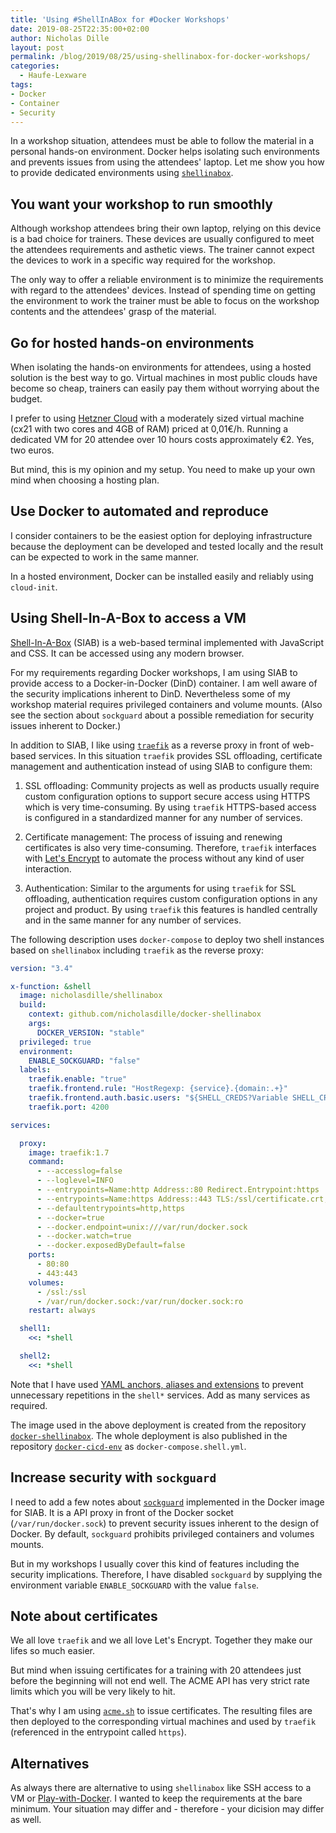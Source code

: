 ```yaml
---
title: 'Using #ShellInABox for #Docker Workshops'
date: 2019-08-25T22:35:00+02:00
author: Nicholas Dille
layout: post
permalink: /blog/2019/08/25/using-shellinabox-for-docker-workshops/
categories:
  - Haufe-Lexware
tags:
- Docker
- Container
- Security
---
```

In a workshop situation, attendees must be able to follow the material in a personal hands-on environment. Docker helps isolating such environments and prevents issues from using the attendees' laptop. Let me show you how to provide dedicated environments using [`shellinabox`](https://github.com/shellinabox/shellinabox).

<!--more-->

## You want your workshop to run smoothly

Although workshop attendees bring their own laptop, relying on this device is a bad choice for trainers. These devices are usually configured to meet the attendees requirements and asthetic views. The trainer cannot expect the devices to work in a specific way required for the workshop.

The only way to offer a reliable environment is to minimize the requirements with regard to the attendees' devices. Instead of spending time on getting the environment to work the trainer must be able to focus on the workshop contents and the attendees' grasp of the material.

## Go for hosted hands-on environments

When isolating the hands-on environments for attendees, using a hosted solution is the best way to go. Virtual machines in most public clouds have become so cheap, trainers can easily pay them without worrying about the budget.

I prefer to using [Hetzner Cloud](https://www.hetzner.de/cloud) with a moderately sized virtual machine (cx21 with two cores and 4GB of RAM) priced at 0,01€/h. Running a dedicated VM for 20 attendee over 10 hours costs approximately €2. Yes, two euros.

But mind, this is my opinion and my setup. You need to make up your own mind when choosing a hosting plan.

## Use Docker to automated and reproduce

I consider containers to be the easiest option for deploying infrastructure because the deployment can be developed and tested locally and the result can be expected to work in the same manner.

In a hosted environment, Docker can be installed easily and reliably using `cloud-init`.

## Using Shell-In-A-Box to access a VM

[Shell-In-A-Box](https://github.com/shellinabox/shellinabox) (SIAB) is a web-based terminal implemented with JavaScript and CSS. It can be accessed using any modern browser.

For my requirements regarding Docker workshops, I am using SIAB to provide access to a Docker-in-Docker (DinD) container. I am well aware of the security implications inherent to DinD. Nevertheless some of my workshop material requires privileged containers and volume mounts. (Also see the section about `sockguard` about a possible remediation for security issues inherent to Docker.)

In addition to SIAB, I like using [`traefik`](https://traefik.io) as a reverse proxy in front of web-based services. In this situation `traefik` provides SSL offloading, certificate management and authentication instead of using SIAB to configure them:

1. SSL offloading: Community projects as well as products usually require custom configuration options to support secure access using HTTPS which is very time-consuming. By using `traefik` HTTPS-based access is configured in a standardized manner for any number of services.

1. Certificate management: The process of issuing and renewing certificates is also very time-consuming. Therefore, `traefik` interfaces with [Let's Encrypt](https://letsencrypt.org) to automate the process without any kind of user interaction.

1. Authentication: Similar to the arguments for using `traefik` for SSL offloading, authentication requires custom configuration options in any project and product. By using `traefik` this features is handled centrally and in the same manner for any number of services.

The following description uses `docker-compose` to deploy two shell instances based on `shellinabox` including `traefik` as the reverse proxy:

```yaml
version: "3.4"

x-function: &shell
  image: nicholasdille/shellinabox
  build:
    context: github.com/nicholasdille/docker-shellinabox
    args:
      DOCKER_VERSION: "stable"
  privileged: true
  environment:
    ENABLE_SOCKGUARD: "false"
  labels:
    traefik.enable: "true"
    traefik.frontend.rule: "HostRegexp: {service}.{domain:.+}"
    traefik.frontend.auth.basic.users: "${SHELL_CREDS?Variable SHELL_CREDS not set. Fill with <htpasswd -nbB admin PASS>.}"
    traefik.port: 4200

services:

  proxy:
    image: traefik:1.7
    command:
      - --accesslog=false
      - --loglevel=INFO
      - --entrypoints=Name:http Address::80 Redirect.Entrypoint:https
      - --entrypoints=Name:https Address::443 TLS:/ssl/certificate.crt,/ssl/certificate.key
      - --defaultentrypoints=http,https
      - --docker=true
      - --docker.endpoint=unix:///var/run/docker.sock
      - --docker.watch=true
      - --docker.exposedByDefault=false
    ports:
      - 80:80
      - 443:443
    volumes:
      - /ssl:/ssl
      - /var/run/docker.sock:/var/run/docker.sock:ro
    restart: always

  shell1:
    <<: *shell

  shell2:
    <<: *shell
```

Note that I have used [YAML anchors, aliases and extensions](https://medium.com/@kinghuang/docker-compose-anchors-aliases-extensions-a1e4105d70bd) to prevent unnecessary repetitions in the `shell*` services. Add as many services as required.

The image used in the above deployment is created from the repository [`docker-shellinabox`](https://github.com/nicholasdille/docker-shellinabox). The whole deployment is also published in the repository [`docker-cicd-env`](https://github.com/nicholasdille/docker-cicd-env) as `docker-compose.shell.yml`.

## Increase security with `sockguard`

I need to add a few notes about [`sockguard`](https://github.com/buildkite/sockguard) implemented in the Docker image for SIAB. It is a API proxy in front of the Docker socket (`/var/run/docker.sock`) to prevent security issues inherent to the design of Docker. By default, `sockguard` prohibits privileged containers and volumes mounts.

But in my workshops I usually cover this kind of features including the security implications. Therefore, I have disabled `sockguard` by supplying the environment variable `ENABLE_SOCKGUARD` with the value `false`.

## Note about certificates

We all love `traefik` and we all love Let's Encrypt. Together they make our lifes so much easier.

But mind when issuing certificates for a training with 20 attendees just before the beginning will not end well. The ACME API has very strict rate limits which you will be very likely to hit.

That's why I am using [`acme.sh`](https://github.com/Neilpang/acme.sh) to issue certificates. The resulting files are then deployed to the corresponding virtual machines and used by `traefik` (referenced in the entrypoint called `https`).

## Alternatives

As always there are alternative to using `shellinabox` like SSH access to a VM or [Play-with-Docker](https://play-with-docker.com). I wanted to keep the requirements at the bare minimum. Your situation may differ and - therefore - your dicision may differ as well.
